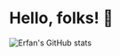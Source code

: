 # Hello, folks! 👋

![Erfan's GitHub stats](https://github-readme-stats.vercel.app/api?username=erfanghorbanee&show_icons=true&theme=radical)

<!--
**erfanghorbanee/erfanghorbanee** is a ✨ _special_ ✨ repository because its `README.md` (this file) appears on your GitHub profile.

Here are some ideas to get you started:

- 🔭 I’m currently working on ...
- 🌱 I’m currently learning ...
- 👯 I’m looking to collaborate on ...
- 🤔 I’m looking for help with ...
- 💬 Ask me about ...
- 📫 How to reach me: ...
- 😄 Pronouns: ...
- ⚡ Fun fact: ...
-->
